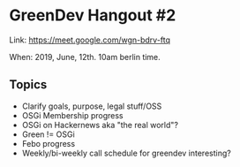 # GreenDev Hangout #2

Link: https://meet.google.com/wgn-bdrv-ftq

When: 2019, June, 12th. 10am berlin time.

## Topics

- Clarify goals, purpose, legal stuff/OSS
- OSGi Membership progress
- OSGi on Hackernews aka "the real world"?
- Green != OSGi
- Febo progress
- Weekly/bi-weekly call schedule for greendev interesting?
